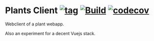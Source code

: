 # Plants Client [![tag](https://img.shields.io/github/tag/namelivia/plants-client.svg)](https://github.com/namelivia/plants-client/releases) [![Build](https://github.com/namelivia/plants-client/workflows/Build/badge.svg)](https://github.com/namelivia/plants-client/actions?query=workflow%3ABuild) [![codecov](https://codecov.io/gh/namelivia/plants-client/branch/master/graph/badge.svg)](https://codecov.io/gh/namelivia/plants-client)
Webclient of a plant webapp.

Also an experiment for a decent Vuejs stack.
